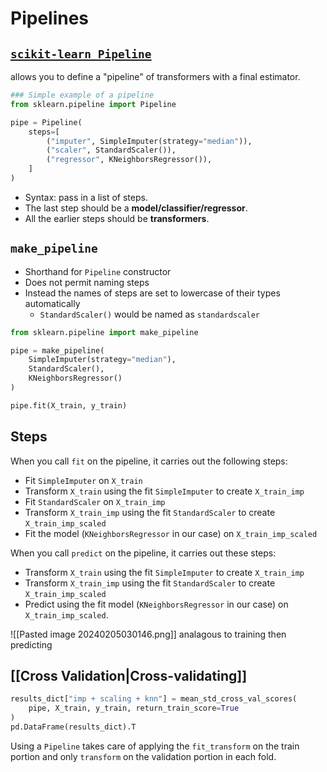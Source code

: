 # Pipelines

## [`scikit-learn Pipeline`](https://scikit-learn.org/stable/modules/generated/sklearn.pipeline.Pipeline.html)
allows you to define a "pipeline" of transformers with a final estimator.
```python
### Simple example of a pipeline
from sklearn.pipeline import Pipeline

pipe = Pipeline(
    steps=[
        ("imputer", SimpleImputer(strategy="median")),
        ("scaler", StandardScaler()),
        ("regressor", KNeighborsRegressor()),
    ]
)
```
- Syntax: pass in a list of steps.
- The last step should be a **model/classifier/regressor**.
- All the earlier steps should be **transformers**.
## `make_pipeline`
- Shorthand for `Pipeline` constructor
- Does not permit naming steps
- Instead the names of steps are set to lowercase of their types automatically
	- `StandardScaler()` would be named as `standardscaler`
```python
from sklearn.pipeline import make_pipeline

pipe = make_pipeline(
    SimpleImputer(strategy="median"), 
    StandardScaler(), 
    KNeighborsRegressor()
)

pipe.fit(X_train, y_train)
```

## Steps
When you call `fit` on the pipeline, it carries out the following steps:
- Fit `SimpleImputer` on `X_train`
- Transform `X_train` using the fit `SimpleImputer` to create `X_train_imp`
- Fit `StandardScaler` on `X_train_imp`
- Transform `X_train_imp` using the fit `StandardScaler` to create `X_train_imp_scaled`
- Fit the model (`KNeighborsRegressor` in our case) on `X_train_imp_scaled`
 
When you call `predict` on the pipeline, it carries out these steps:
- Transform `X_train` using the fit `SimpleImputer` to create `X_train_imp`
- Transform `X_train_imp` using the fit `StandardScaler` to create `X_train_imp_scaled`
- Predict using the fit model (`KNeighborsRegressor` in our case) on `X_train_imp_scaled`.

![[Pasted image 20240205030146.png]]
analagous to training then predicting
## [[Cross Validation|Cross-validating]]
```python
results_dict["imp + scaling + knn"] = mean_std_cross_val_scores(
    pipe, X_train, y_train, return_train_score=True
)
pd.DataFrame(results_dict).T
```
Using a `Pipeline` takes care of applying the `fit_transform` on the train portion and only `transform` on the validation portion in each fold.   